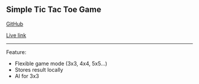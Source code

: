 ## Simple Tic Tac Toe Game


[GitHub](https://github.com/kennyliuwenjun/tic-tac-toe)

[Live link](https://kennyliuwenjun.github.io/tic-tac-toe/)

--------------------------

Feature:

- Flexible game mode (3x3, 4x4, 5x5...)
- Stores result locally
- AI for 3x3
